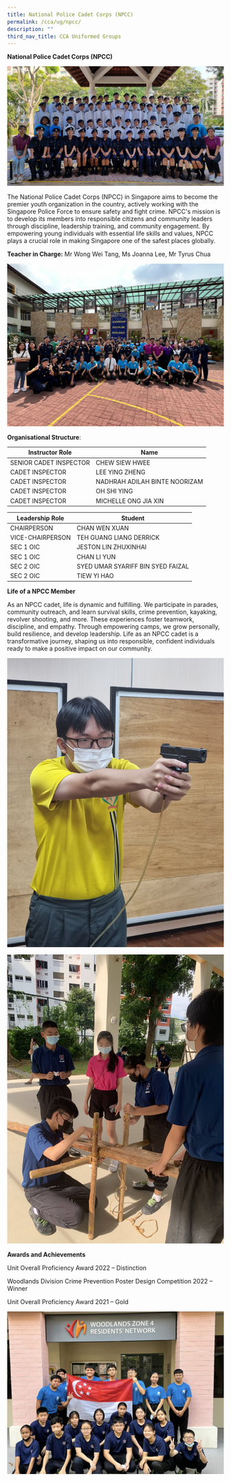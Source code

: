 ```yaml
---
title: National Police Cadet Corps (NPCC)
permalink: /cca/ug/npcc/
description: ""
third_nav_title: CCA Uniformed Groups
---
```

**National Police Cadet Corps (NPCC)**

![](/images/npcc_01%20-%20wong%20wei%20tang%20(2).jpg)

The National Police Cadet Corps (NPCC) in Singapore aims to become the premier youth organization in the country, actively working with the Singapore Police Force to ensure safety and fight crime. NPCC's mission is to develop its members into responsible citizens and community leaders through discipline, leadership training, and community engagement. By empowering young individuals with essential life skills and values, NPCC plays a crucial role in making Singapore one of the safest places globally.

**Teacher in Charge:** Mr Wong Wei Tang, Ms Joanna Lee, Mr Tyrus Chua

![](/images/npcc_02%20-%20wong%20wei%20tang.jpg)

**Organisational Structure**:

 | Instructor Role | Name                  |
|---------------------------------|-------------------------------------------------------|
| SENIOR CADET INSPECTOR | CHEW SIEW HWEE                                           |
| CADET INSPECTOR | LEE YING ZHENG                                          |
| CADET INSPECTOR | NADHRAH ADILAH BINTE NOORIZAM                                            |
| CADET INSPECTOR          | OH SHI YING                                    |
| CADET INSPECTOR                | MICHELLE ONG JIA XIN                                     |




 | Leadership Role | Student                                  |
|---------------------------------|-------------------------------------------------------|
| CHAIRPERSON | CHAN WEN XUAN                                           |
| VICE-CHAIRPERSON | TEH GUANG LIANG DERRICK                                          |
| SEC 1 OIC | JESTON LIN ZHUXINHAI                                            |
| SEC 1 OIC          | CHAN LI YUN                                    |
| SEC 2 OIC                | SYED UMAR SYARIFF BIN SYED FAIZAL                                     |
| SEC 2 OIC         | TIEW YI HAO                                   |

**Life of a NPCC Member**

As an NPCC cadet, life is dynamic and fulfilling. We participate in parades, community outreach, and learn survival skills, crime prevention, kayaking, revolver shooting, and more. These experiences foster teamwork, discipline, and empathy. Through empowering camps, we grow personally, build resilience, and develop leadership. Life as an NPCC cadet is a transformative journey, shaping us into responsible, confident individuals ready to make a positive impact on our community.

![](/images/npcc_04%20-%20wong%20wei%20tang.jpeg)

![](/images/npcc_05%20-%20wong%20wei%20tang.jpg)

**Awards and Achievements**

Unit Overall Proficiency Award 2022 – Distinction

Woodlands Division Crime Prevention Poster Design Competition 2022 – Winner

Unit Overall Proficiency Award 2021 – Gold

![](/images/npcc_06%20-%20wong%20wei%20tang.jpg)